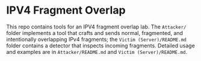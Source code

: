 # IPV4 Fragment Overlap 
This repo contains tools for an IPV4 fragment overlap lab. The `Attacker/` folder implements a tool that crafts and sends normal, fragmented, and intentionally overlapping IPv4 fragments; the `Victim (Server)/README.md` folder contains a detector that inspects incoming fragments. Detailed usage and examples are in `Attacker/README.md` and `Victim (Server)/README.md`.
